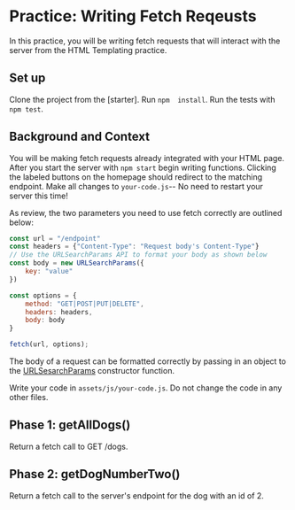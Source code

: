 # Practice: Writing Fetch Reqeusts

In this practice, you will be writing fetch requests that will interact with the server from the HTML Templating practice. 

## Set up

Clone the project from the [starter]. Run `npm  install`. Run the tests with `npm test`.

## Background and Context

You will be making fetch requests already integrated with your HTML page. After you start the server with `npm start` begin writing functions. Clicking the labeled buttons on the homepage should redirect to the matching endpoint. Make all changes to `your-code.js`-- No need to restart your server this time!

As review, the two parameters you need to use fetch correctly are outlined below: 

```js
const url = "/endpoint"
const headers = {"Content-Type": "Request body's Content-Type"}
// Use the URLSearchParams API to format your body as shown below
const body = new URLSearchParams({
    key: "value"
})

const options = {
    method: "GET|POST|PUT|DELETE", 
    headers: headers,
    body: body
}

fetch(url, options);
```

The body of a request can be formatted correctly by passing in an object to the [URLSesarchParams] constructor function. 

Write your code in `assets/js/your-code.js`. Do not change the code in any other files. 


## Phase 1: getAllDogs()

Return a fetch call to GET /dogs. 

## Phase 2: getDogNumberTwo()

Return a fetch call to the server's endpoint for the dog with an id of 2.

[URLSesarchParams]: https://developer.mozilla.org/en-US/docs/Web/API/URLSearchParams/URLSearchParams